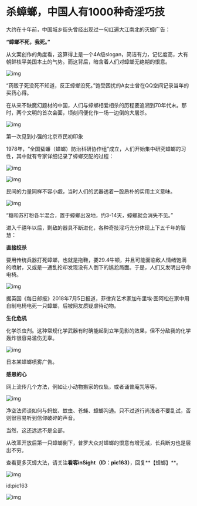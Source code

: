 # 杀蟑螂，中国人有1000种奇淫巧技

大约在十年前，中国城乡街头曾经出现过一句红遍大江南北的灭蟑广告：

**“蟑螂不死，我死。”**

从文案创作的角度看，这算得上是一个4A级slogan，简洁有力，记忆度高，大有朝鲜核平美国本土的气势。而这背后，暗含着人们对蟑螂无绝期的恨意。 

![img](https://mmbiz.qpic.cn/mmbiz_jpg/33sYCEQicAeibm1c1Xia4TDhENzJQWwj8pGgezn5GmEyuhRfy40an9UtfjDCc0mbTia2GqN2434leI3hWVYgibiayr2Q/640?wx_fmt=jpeg)

“药贩子死没死不知道，反正蟑螂没死。”饱受困扰的A女士曾在QQ空间记录当年的买药心得。

在从来不缺魔幻题材的中国，人们与蟑螂相爱相杀的历程要追溯到70年代末。那时，两个文明的首次会面，顷刻间便化作一场一边倒的大屠杀。

![img](https://mmbiz.qpic.cn/mmbiz_png/33sYCEQicAeibm1c1Xia4TDhENzJQWwj8pGiaLM8JfjCrdFHZoCBpENF9RIhVpfPWbD3j72ia6eld4sVm4HIBVEMxRw/640?wx_fmt=png)

第一次见到小强的北京市民初印象

1978年，“全国蜚蠊（蟑螂）防治科研协作组”成立，人们开始集中研究蟑螂的习性，其中就有专家详细记录了蟑螂交配的过程：

![img](https://mmbiz.qpic.cn/mmbiz_png/33sYCEQicAeibm1c1Xia4TDhENzJQWwj8pGnIwia3JDe02dLJ8OdHb3pxjiaoO8C2x3FBlS2EZPoUIFBjgaQXVCqzAg/640?wx_fmt=png)

![img](https://mmbiz.qpic.cn/mmbiz_png/33sYCEQicAeibm1c1Xia4TDhENzJQWwj8pG7iazO4pVAdy4EPqY6DWh6Xwh3mETKiacptw6HeyPHvxnthq3NXEibuiaqw/640?wx_fmt=png)

民间的力量同样不容小觑，当时人们的武器透着一股质朴的实用主义意味。

![img](https://mmbiz.qpic.cn/mmbiz_png/33sYCEQicAeibm1c1Xia4TDhENzJQWwj8pG2ne3A3Irq3dOG694ic8ZATKRQA9SGPib2GFLOvONr3v61Oby7Ik906ibQ/640?wx_fmt=png)

“糖和苏打粉各半混合，置于蟑螂出没地，约3-14天，蟑螂就会消失不见。”

进入千禧年以后，剿敌的器具不断进化，各种奇技淫巧充分体现上下五千年的智慧：

**直接绞杀**

要用传统兵器打死蟑螂，也就是拖鞋，要29.4牛顿，并且可能面临敌人情绪饱满的喷射，又或是一通乱抡却发现没有人倒下的尴尬局面。于是，人们又发明出夺命电椅。 

![img](https://mmbiz.qpic.cn/mmbiz_jpg/33sYCEQicAeibm1c1Xia4TDhENzJQWwj8pGjZHibY8zPHia6ibG1n5NMvTvw4psekoH7tqIEibvHE1iap1x4XnTpyIMibcQ/640?wx_fmt=jpeg)

据英国《每日邮报》2018年7月5日报道，菲律宾艺术家加布里埃·图阿松在家中用自制电椅电死一只蟑螂，后被网友质疑虐待动物。

**生化危机**

化学杀虫剂。这种常规化学武器有时确能起到立竿见影的效果，但不分敌我的化学轰炸很容易滥伤无辜。

![img](https://mmbiz.qpic.cn/mmbiz_png/33sYCEQicAeibm1c1Xia4TDhENzJQWwj8pGSu3f6J6UTenPGib96B2PmY8fg70IXPbLdBaN67icXG7v8iajcHIcvicbibA/640?wx_fmt=png)

日本某蟑螂喷雾广告。

**感恩的心**

网上流传几个方法，例如让小动物搬家的仪轨，或者诵普庵咒等等。

![img](https://mmbiz.qpic.cn/mmbiz_jpg/33sYCEQicAeibm1c1Xia4TDhENzJQWwj8pGsaVBt0OiblUrcBQgf4SkdX508ANqAl8wXRlC428NGVDWQoiaTVykrxew/640?wx_fmt=jpeg)

净空法师谈如何与蚂蚁、蚊虫、苍蝇、蟑螂沟通。只不过道行尚浅者不要乱试，否则很容易听到信仰破碎的声音。

当然，这还远远不是全部。

从改革开放后第一只蟑螂倒下，普罗大众对蟑螂的恨意有增无减，长兵断刃也是层出不穷。

查看更多灭蟑大法，请关注**看客inSight（ID：pic163）**，回复**【蟑螂】**。

![img](https://mmbiz.qpic.cn/mmbiz_jpg/33sYCEQicAeic2icJmOwxbqcDpRiaz7oA27fIic1EmkBYNFJHIn0icfOeeMJcibklJqJyE6tI0GhicUAd8dOIQzicxc2Ijw/640?wx_fmt=jpeg)

id:pic163

![img](https://mmbiz.qpic.cn/mmbiz_jpg/33sYCEQicAeic2icJmOwxbqcDpRiaz7oA27f9dQ8SEqvVjm67NOxgNEfNlMBicfCicepKknd0Zp7icrmHrgCIlxk2AXDA/640?wx_fmt=jpeg)

